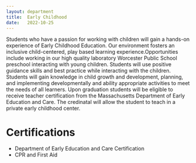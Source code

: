 ```yaml
---
layout: department
title:  Early Childhood
date:   2022-10-25 
---
```


Students who have a passion for working with children will gain a hands-on experience of Early Childhood Education. Our environment fosters an inclusive child-centered,  play based learning experience.Opportunities include working in our high quality laboratory Worcester Public School preschool interacting with young children. Students will use positive guidance skills and best practice while interacting with the children. Students will gain knowledge in child growth and development, planning, and implementing developmentally and ability appropriate activities to meet the needs of all learners. Upon graduation students will be eligible to receive teacher certification from the Massachusetts Department of Early Education and Care. The credinatal will allow the student to teach in a private early childhood center.

# Certifications
- Department of Early Education and Care Certification
- CPR and First Aid

